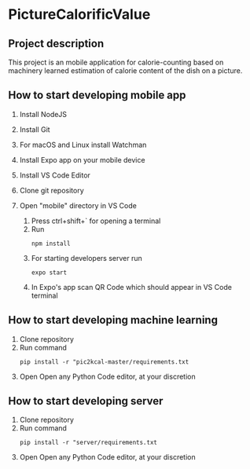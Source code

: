 # PictureCalorificValue

## Project description

This project is an mobile application for calorie-counting based on machinery learned estimation of calorie content of the dish on a picture.

## How to start developing mobile app

1.  Install NodeJS 
2.  Install Git
3.  For macOS and Linux install Watchman
4.	Install Expo app on your mobile device
5.	Install VS Code Editor
6.  Clone git repository
7.  Open "mobile" directory in VS Code 

    1.  Press ctrl+shift+` for opening a terminal
    2.  Run 
		```
		npm install
		```
    3.  For starting developers server run
		```
		expo start
		```
    4.  In Expo's app scan QR Code which should appear in VS Code terminal
	
	
## How to start developing machine learning

1.  Clone repository
2.  Run command
	```
	pip install -r "pic2kcal-master/requirements.txt
	```
3.  Open Open any Python Code editor, at your discretion

## How to start developing server

1.  Clone repository
2.  Run command 
	```
	pip install -r "server/requirements.txt
	```
3.  Open Open any Python Code editor, at your discretion
	
	
